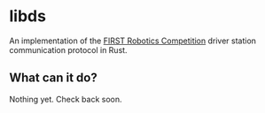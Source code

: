 # libds

An implementation of the [FIRST Robotics Competition](https://www.firstinspires.org/robotics/frc) driver station communication protocol in Rust.

## What can it do?
Nothing yet. Check back soon.